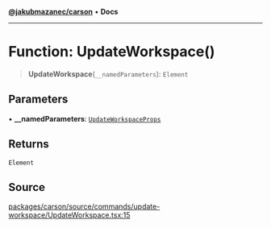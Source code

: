 [**@jakubmazanec/carson**](../README.md) • **Docs**

---

# Function: UpdateWorkspace()

> **UpdateWorkspace**(`__namedParameters`): `Element`

## Parameters

• **\_\_namedParameters**: [`UpdateWorkspaceProps`](../type-aliases/UpdateWorkspaceProps.md)

## Returns

`Element`

## Source

[packages/carson/source/commands/update-workspace/UpdateWorkspace.tsx:15](https://github.com/jakubmazanec/tools/blob/ff982fbbc1a4d22edeaae8b283ad7d8de4b15bd8/packages/carson/source/commands/update-workspace/UpdateWorkspace.tsx#L15)
